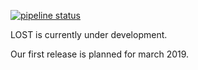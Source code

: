 [![pipeline status](https://gitlab.com/gereonreus/lost/badges/master/pipeline.svg)](https://gitlab.com/gereonreus/lost/pipelines)

LOST is currently under development.

Our first release is planned for march 2019.